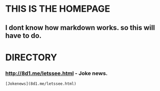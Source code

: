 # THIS IS THE HOMEPAGE
## I dont know how markdown works. so this will have to do.










# DIRECTORY
### http://8d1.me/letssee.html - Joke news.
    [Jokenews](8d1.me/letssee.html)

